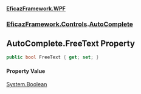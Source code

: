 #### [EficazFramework.WPF](EficazFrameworkWPF.md 'EficazFramework WPF')
### [EficazFramework.Controls](EficazFrameworkWPF.md#EficazFramework.Controls 'EficazFramework.Controls').[AutoComplete](EficazFramework.Controls/AutoComplete.md 'EficazFramework.Controls.AutoComplete')

## AutoComplete.FreeText Property

```csharp
public bool FreeText { get; set; }
```

#### Property Value
[System.Boolean](https://docs.microsoft.com/en-us/dotnet/api/System.Boolean 'System.Boolean')